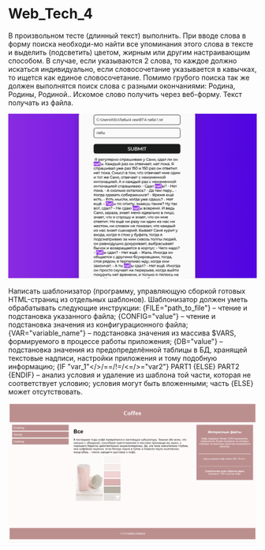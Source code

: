 # Web_Tech_4
В произвольном тесте (длинный текст) выполнить.  При вводе слова в форму поиска необходи-мо найти все упоминания этого слова в тексте и выделить (подсветить) цветом, жирным или другим настраивающим способом. В случае, если указываются 2 слова, то каждое должно искаться индивидуально, если словосочетание указывается в кавычках, то ищется как единое словосочетание. Помимо грубого поиска так же должен выполнятся поиск слова с разными окончаниями: Родина, Родины, Родиной..  Искомое слово получить через веб-форму.
Текст получать из файла.

![Img_alt](https://github.com/Butonsusumom/Web_Tech_4/blob/master/Web_4.1.PNG)


Написать шаблонизатор (программу, управляющую сборкой готовых HTML-страниц из отдельных шаблонов). Шаблонизатор должен уметь обрабатывать следующие инструкции:
	{FILE="path_to_file"} – чтение и подстановка указанного файла;
	{CONFIG="value"} – чтение и подстановка значения из конфигурационного файла;
	{VAR="variable_name"} – подстановка значения из массива $VARS, формируемого в процессе работы приложения;
	{DB="value"} – подстановка значения из предопределённой таблицы в БД, хранящей текстовые надписи, настройки приложения и тому подобную информацию;
	{IF "var_1"</>/==/!=/<=/>="var2"} PART1 {ELSE} PART2 {ENDIF} – анализ условия и удаление из шаблона той части, которая не соответствует условию; условия могут быть вложенными; часть {ELSE} может отсутствовать.

![Img_alt](https://github.com/Butonsusumom/Web_Tech_4/blob/master/Web_4.2.PNG)
